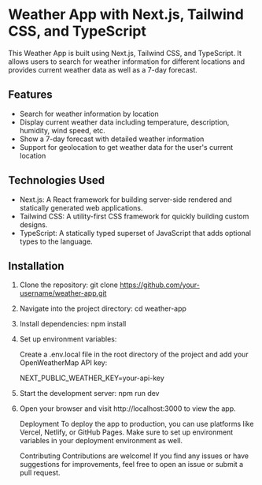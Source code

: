 # Weather App with Next.js, Tailwind CSS, and TypeScript

This Weather App is built using Next.js, Tailwind CSS, and TypeScript. It allows users to search for weather information for different locations and provides current weather data as well as a 7-day forecast.

## Features

- Search for weather information by location
- Display current weather data including temperature, description, humidity, wind speed, etc.
- Show a 7-day forecast with detailed weather information
- Support for geolocation to get weather data for the user's current location

## Technologies Used

- Next.js: A React framework for building server-side rendered and statically generated web applications.
- Tailwind CSS: A utility-first CSS framework for quickly building custom designs.
- TypeScript: A statically typed superset of JavaScript that adds optional types to the language.

## Installation

1. Clone the repository:
   git clone https://github.com/your-username/weather-app.git
   
2. Navigate into the project directory:
   cd weather-app

3. Install dependencies:
   npm install

4. Set up environment variables:

   Create a .env.local file in the root directory of the project and add your OpenWeatherMap API key:
   
   NEXT_PUBLIC_WEATHER_KEY=your-api-key



5. Start the development server:
   npm run dev

6. Open your browser and visit http://localhost:3000 to view the app.

   Deployment
   To deploy the app to production, you can use platforms like Vercel, Netlify, or GitHub Pages. Make sure to set up environment variables in your deployment environment as well.

   Contributing
   Contributions are welcome! If you find any issues or have suggestions for improvements, feel free to open an issue or submit a pull request.
